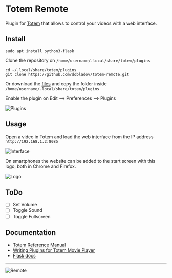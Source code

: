 # Totem Remote

Plugin for [Totem](https://wiki.gnome.org/Apps/Videos) that allows to control your videos with a web interface.


## Install

	sudo apt install python3-flask

Clone the repository on `/home/username/.local/share/totem/plugins`

	cd ~/.local/share/totem/plugins
    git clone https://github.com/dobladov/totem-remote.git

Or download the [files](https://github.com/dobladov/totem-remote/archive/master.zip) and copy the folder inside `/home/username/.local/share/totem/plugins`

Enable the plugin on Edit --> Preferences --> Plugins

![Plugins](https://my.mixtape.moe/ecwvur.png)

## Usage

Open a video in Totem and load the web interface from the IP address `http://192.168.1.2:8085`

![Interface](https://my.mixtape.moe/wdvdjb.png)


On smartphones the website can be added to the start screen with this logo, both in Chrome and Firefox.

![Logo](https://my.mixtape.moe/ikaflp.png)

## ToDo

- [ ] Set Volume
- [ ] Toggle Sound
- [ ] Toggle Fullscreen

## Documentation

+ [Totem Reference Manual](https://developer.gnome.org/totem/stable/)
+ [Writing Plugins for Totem Movie Player](http://asanka-abeyweera.blogspot.com.es/2012/03/writing-plugins-for-totem-movie-player.html)
+ [Flask docs](http://flask.pocoo.org/docs/0.10/)

---

![Remote](https://my.mixtape.moe/gpqwxi.gif)
